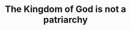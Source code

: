 ---
layout: blogpost
title: "The Kingdom of God is not a patriarchy"
subhead:
imgclass:
permalink:
categories:
---